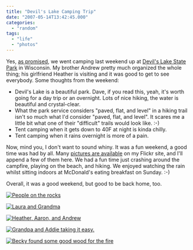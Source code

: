 ```yaml
---
title: "Devil's Lake Camping Trip"
date: "2007-05-14T13:42:45.000"
categories: 
  - "random"
tags: 
  - "life"
  - "photos"
---
```


Yes, [as promised](http://www.chrishubbs.com/2007/05/10/camping/), we went camping last weekend up at [Devil's Lake State Park](http://www.devilslakewisconsin.com/) in Wisconsin. My brother Andrew pretty much organized the whole thing; his girlfriend Heather is visiting and it was good to get to see everybody. Some thoughts from the weekend:

- Devil's Lake is a beautiful park. Dave, if you read this, yeah, it's worth going for a day trip or an overnight. Lots of nice hiking, the water is beautiful and crystal-clear.
- What the park service considers "paved, flat, and level" in a hiking trail isn't so much what I'd consider "paved, flat, and level". It scares me a little bit what one of their "difficult" trails would look like. :-)
- Tent camping when it gets down to 40F at night is kinda chilly.
- Tent camping when it rains overnight is more of a pain.

Now, mind you, I don't want to sound whiny. It was a fun weekend, a good time was had by all. Many [pictures are available](http://flickr.com/photos/chrishubbs/sets/72157600212050922/) on my Flickr site, and I'll append a few of them here. We had a fun time just crashing around the campfire, playing on the beach, and hiking. We enjoyed watching the rain whilst sitting indoors at McDonald's eating breakfast on Sunday. :-)

Overall, it was a good weekend, but good to be back home, too.

[![People on the rocks](http://farm1.static.flickr.com/207/497121388_5c89697bae.jpg)](http://www.flickr.com/photos/chrishubbs/497121388/ "Photo Sharing")

[![Laura and Grandma](http://farm1.static.flickr.com/193/497120026_93334d94ff.jpg)](http://www.flickr.com/photos/chrishubbs/497120026/ "Photo Sharing")

[![Heather, Aaron, and Andrew](http://farm1.static.flickr.com/204/497148193_0a744b97d2.jpg)](http://www.flickr.com/photos/chrishubbs/497148193/ "Photo Sharing")

[![Grandpa and Addie taking it easy.](http://farm1.static.flickr.com/196/497118044_e1bb3a448a.jpg)](http://www.flickr.com/photos/chrishubbs/497118044/ "Photo Sharing")

[![Becky found some good wood for the fire](http://farm1.static.flickr.com/203/497143607_fa7afb3a09.jpg)](http://www.flickr.com/photos/chrishubbs/497143607/ "Photo Sharing")
